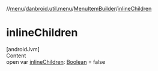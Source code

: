//[menu](../../index.md)/[danbroid.util.menu](../index.md)/[MenuItemBuilder](index.md)/[inlineChildren](inline-children.md)



# inlineChildren  
[androidJvm]  
Content  
open var [inlineChildren](inline-children.md): [Boolean](https://kotlinlang.org/api/latest/jvm/stdlib/kotlin/-boolean/index.html) = false  



